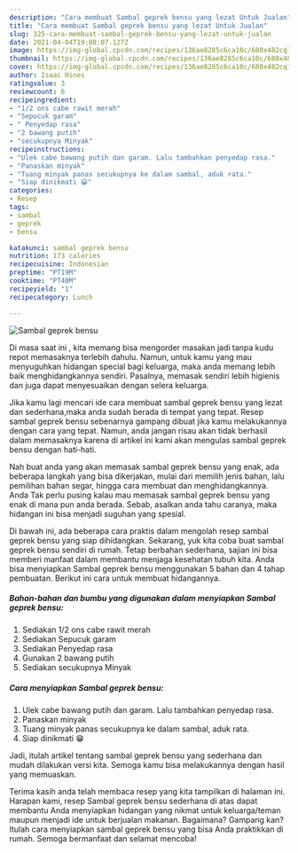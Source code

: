 ```yaml
---
description: "Cara membuat Sambal geprek bensu yang lezat Untuk Jualan"
title: "Cara membuat Sambal geprek bensu yang lezat Untuk Jualan"
slug: 325-cara-membuat-sambal-geprek-bensu-yang-lezat-untuk-jualan
date: 2021-04-04T19:08:07.127Z
image: https://img-global.cpcdn.com/recipes/136ae8285c6ca10c/680x482cq70/sambal-geprek-bensu-foto-resep-utama.jpg
thumbnail: https://img-global.cpcdn.com/recipes/136ae8285c6ca10c/680x482cq70/sambal-geprek-bensu-foto-resep-utama.jpg
cover: https://img-global.cpcdn.com/recipes/136ae8285c6ca10c/680x482cq70/sambal-geprek-bensu-foto-resep-utama.jpg
author: Isaac Hines
ratingvalue: 3
reviewcount: 6
recipeingredient:
- "1/2 ons cabe rawit merah"
- "Sepucuk garam"
- " Penyedap rasa"
- "2 bawang putih"
- "secukupnya Minyak"
recipeinstructions:
- "Ulek cabe bawang putih dan garam. Lalu tambahkan penyedap rasa."
- "Panaskan minyak"
- "Tuang minyak panas secukupnya ke dalam sambal, aduk rata."
- "Siap dinikmati 😁"
categories:
- Resep
tags:
- sambal
- geprek
- bensu

katakunci: sambal geprek bensu 
nutrition: 173 calories
recipecuisine: Indonesian
preptime: "PT19M"
cooktime: "PT40M"
recipeyield: "1"
recipecategory: Lunch

---
```



![Sambal geprek bensu](https://img-global.cpcdn.com/recipes/136ae8285c6ca10c/680x482cq70/sambal-geprek-bensu-foto-resep-utama.jpg)

Di masa  saat ini , kita memang bisa mengorder masakan jadi tanpa kudu repot memasaknya terlebih dahulu. Namun, untuk kamu yang mau menyuguhkan hidangan special bagi keluarga, maka anda memang lebih baik menghidangkannya sendiri. Pasalnya, memasak sendiri lebih higienis dan juga dapat menyesuaikan dengan selera keluarga.

Jika kamu lagi mencari ide cara membuat sambal geprek bensu yang lezat dan sederhana,maka anda sudah berada di tempat yang tepat. Resep sambal geprek bensu  sebenarnya gampang dibuat jika kamu melakukannya dengan cara yang tepat. Namun, anda jangan risau akan tidak berhasil dalam memasaknya 
karena di artikel ini kami akan mengulas sambal geprek bensu dengan hati-hati.  



Nah buat anda yang akan memasak sambal geprek bensu yang enak, ada beberapa langkah yang bisa dikerjakan, mulai dari memilih jenis bahan, lalu pemilihan bahan segar, hingga cara membuat dan menghidangkannya. Anda Tak perlu pusing kalau mau memasak sambal geprek bensu yang enak di mana pun anda berada. Sebab, asalkan anda  tahu caranya, maka hidangan ini bisa menjadi suguhan yang spesial.

Di bawah ini, ada beberapa cara praktis  dalam mengolah resep sambal geprek bensu yang siap dihidangkan. Sekarang, yuk kita coba buat sambal geprek bensu sendiri di rumah. Tetap berbahan sederhana, sajian ini bisa memberi manfaat dalam membantu menjaga kesehatan tubuh kita. Anda bisa menyiapkan Sambal geprek bensu menggunakan 5 bahan dan 4 tahap pembuatan. Berikut ini cara untuk membuat hidangannya.

<!--inarticleads1-->

##### Bahan-bahan dan bumbu yang digunakan dalam menyiapkan Sambal geprek bensu:

1. Sediakan 1/2 ons cabe rawit merah
1. Sediakan Sepucuk garam
1. Sediakan  Penyedap rasa
1. Gunakan 2 bawang putih
1. Sediakan secukupnya Minyak




<!--inarticleads2-->

##### Cara menyiapkan Sambal geprek bensu:

1. Ulek cabe bawang putih dan garam. Lalu tambahkan penyedap rasa.
1. Panaskan minyak
1. Tuang minyak panas secukupnya ke dalam sambal, aduk rata.
1. Siap dinikmati 😁




Jadi, itulah artikel tentang  sambal geprek bensu  yang sederhana dan mudah dilakukan versi kita. Semoga kamu bisa melakukannya dengan hasil yang memuaskan. 

Terima kasih anda telah membaca resep yang kita tampilkan di halaman ini. Harapan kami, resep  Sambal geprek bensu sederhana di atas dapat membantu Anda menyiapkan hidangan yang nikmat untuk keluarga/teman maupun menjadi ide untuk berjualan makanan. Bagaimana? Gampang kan? Itulah cara menyiapkan sambal geprek bensu yang bisa Anda praktikkan di rumah. Semoga bermanfaat dan selamat mencoba!

